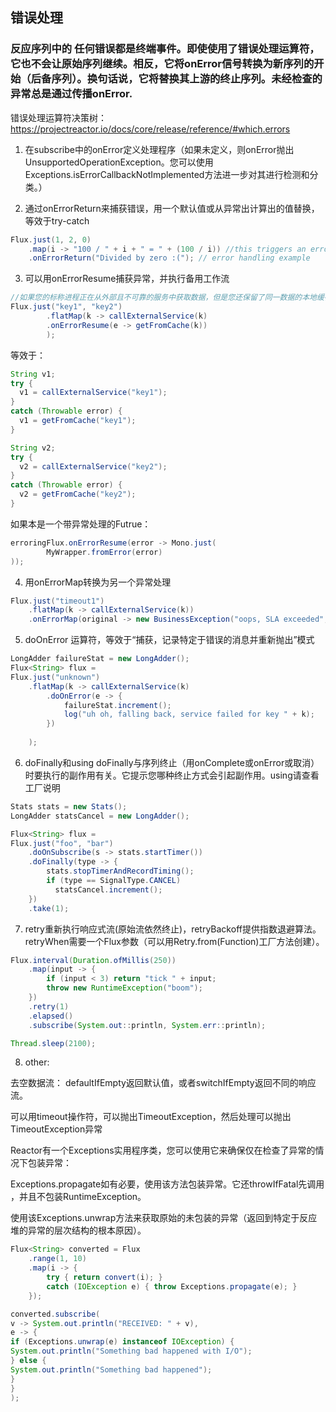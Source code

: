 ## 错误处理

### 反应序列中的 任何错误都是终端事件。即使使用了错误处理运算符，它也不会让原始序列继续。相反，它将onError信号转换为新序列的开始（后备序列）。换句话说，它将替换其上游的终止序列。未经检查的异常总是通过传播onError.

错误处理运算符决策树：https://projectreactor.io/docs/core/release/reference/#which.errors

1. 在subscribe中的onError定义处理程序（如果未定义，则onError抛出UnsupportedOperationException。您可以使用Exceptions.isErrorCallbackNotImplemented方法进一步对其进行检测和分类。）

2. 通过onErrorReturn来捕获错误，用一个默认值或从异常出计算出的值替换，等效于try-catch

```java
Flux.just(1, 2, 0)
    .map(i -> "100 / " + i + " = " + (100 / i)) //this triggers an error with 0
    .onErrorReturn("Divided by zero :("); // error handling example
```

3. 可以用onErrorResume捕获异常，并执行备用工作流
```java
//如果您的标称进程正在从外部且不可靠的服务中获取数据，但是您还保留了同一数据的本地缓存，该缓存可能会过时但更可靠
Flux.just("key1", "key2")
        .flatMap(k -> callExternalService(k)
        .onErrorResume(e -> getFromCache(k))
        );

```
等效于：
```java
String v1;
try {
  v1 = callExternalService("key1");
}
catch (Throwable error) {
  v1 = getFromCache("key1");
}

String v2;
try {
  v2 = callExternalService("key2");
}
catch (Throwable error) {
  v2 = getFromCache("key2");
}
```
如果本是一个带异常处理的Futrue：
```java
erroringFlux.onErrorResume(error -> Mono.just( 
        MyWrapper.fromError(error) 
));
```

4. 用onErrorMap转换为另一个异常处理

```java
Flux.just("timeout1")
    .flatMap(k -> callExternalService(k))
    .onErrorMap(original -> new BusinessException("oops, SLA exceeded", original));
```

5. doOnError 运算符，等效于“捕获，记录特定于错误的消息并重新抛出”模式

```java
LongAdder failureStat = new LongAdder();
Flux<String> flux =
Flux.just("unknown")
    .flatMap(k -> callExternalService(k) 
        .doOnError(e -> {
            failureStat.increment();
            log("uh oh, falling back, service failed for key " + k); 
        })
        
    );
```
6. doFinally和using doFinally与序列终止（用onComplete或onError或取消）时要执行的副作用有关。它提示您哪种终止方式会引起副作用。using请查看工厂说明
```java
Stats stats = new Stats();
LongAdder statsCancel = new LongAdder();

Flux<String> flux =
Flux.just("foo", "bar")
    .doOnSubscribe(s -> stats.startTimer())
    .doFinally(type -> { 
        stats.stopTimerAndRecordTiming();
        if (type == SignalType.CANCEL) 
          statsCancel.increment();
    })
    .take(1); 
```

7. retry重新执行响应式流(原始流依然终止)，retryBackoff提供指数退避算法。retryWhen需要一个Flux<RetrySignal>参数（可以用Retry.from(Function)工厂方法创建）。
```java
Flux.interval(Duration.ofMillis(250))
    .map(input -> {
        if (input < 3) return "tick " + input;
        throw new RuntimeException("boom");
    })
    .retry(1)
    .elapsed() 
    .subscribe(System.out::println, System.err::println); 

Thread.sleep(2100); 
```

8. other:

去空数据流： defaultIfEmpty返回默认值，或者switchIfEmpty返回不同的响应流。

可以用timeout操作符，可以抛出TimeoutException，然后处理可以抛出TimeoutException异常

Reactor有一个Exceptions实用程序类，您可以使用它来确保仅在检查了异常的情况下包装异常：

Exceptions.propagate如有必要，使用该方法包装异常。它还throwIfFatal先调用 ，并且不包装RuntimeException。

使用该Exceptions.unwrap方法来获取原始的未包装的异常（返回到特定于反应堆的异常的层次结构的根本原因）。

```java
Flux<String> converted = Flux
    .range(1, 10)
    .map(i -> {
        try { return convert(i); }
        catch (IOException e) { throw Exceptions.propagate(e); }
    });

converted.subscribe(
v -> System.out.println("RECEIVED: " + v),
e -> {
if (Exceptions.unwrap(e) instanceof IOException) {
System.out.println("Something bad happened with I/O");
} else {
System.out.println("Something bad happened");
}
}
);

```

